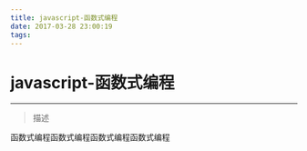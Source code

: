 ```yaml
---
title: javascript-函数式编程
date: 2017-03-28 23:00:19
tags:
---
```


# javascript-函数式编程
***
>  
> 描述

函数式编程函数式编程函数式编程函数式编程
<!--more-->
